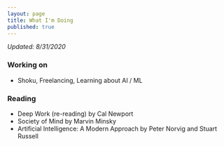 ```yaml
---
layout: page
title: What I'm Doing
published: true
---
```

*Updated: 8/31/2020*

### Working on
* Shoku, Freelancing, Learning about AI / ML

### Reading
* Deep Work (re-reading) by Cal Newport
* Society of Mind by Marvin Minsky
* Artificial Intelligence: A Modern Approach by Peter Norvig and Stuart Russell 
